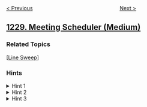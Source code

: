 <!--|This file generated by command(leetcode description); DO NOT EDIT.    |-->
<!--+----------------------------------------------------------------------+-->
<!--|@author    openset <openset.wang@gmail.com>                           |-->
<!--|@link      https://github.com/openset                                 |-->
<!--|@home      https://github.com/openset/leetcode                        |-->
<!--+----------------------------------------------------------------------+-->

[< Previous](https://github.com/openset/leetcode/tree/master/problems/missing-number-in-arithmetic-progression "Missing Number In Arithmetic Progression")
　　　　　　　　　　　　　　　　
[Next >](https://github.com/openset/leetcode/tree/master/problems/toss-strange-coins "Toss Strange Coins")

## [1229. Meeting Scheduler (Medium)](https://leetcode.com/problems/meeting-scheduler "安排会议日程")



### Related Topics
  [[Line Sweep](https://github.com/openset/leetcode/tree/master/tag/line-sweep/README.md)]

### Hints
<details>
<summary>Hint 1</summary>
Assume that in the solution, the selected slot from slotsA is bigger than the respectively selected slot from slotsB.
</details>

<details>
<summary>Hint 2</summary>
Use two pointers in order to try all the possible intersections, and check the length.
</details>

<details>
<summary>Hint 3</summary>
Do the same in step N° 1 but now assume that the selected slot from slotsB is bigger, return the minimum of the two options.
</details>
